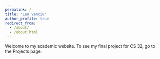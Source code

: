 ```yaml
---
permalink: /
title: "Leo Vanciu"
author_profile: true
redirect_from: 
  - /about/
  - /about.html
---
```


Welcome to my academic website. To see my final project for CS 32, go to the Projects page.